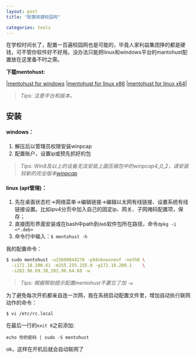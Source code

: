 ```yaml
---
layout: post
title: "配置锐捷校园网"

categories: tools
---
```

在学校时间长了，配置一百遍校园网也是可能的，毕竟人家利益集团挣的都是硬钱，可不管你软件好不好用。没办法只能把linux和windows平台的mantohust配置放在这里备不时之需。

**下载mentohust:**

|[mentohust for windows](/images/MentoHUST-windows.zip)        |[mentohust for linux x86](/images/mentohust_0.3.4-1_i386.deb) |[mentohust for linux x64](/images/mentohust_0.3.4-1_amd64.deb)|

> *Tips: 注意平台和版本。*

## 安装

#### **windows：**

1. 解压后以管理员权限安装winpcap
2. 配置账户，设置ip或预先抓好的包

> *Tips: Win8及以上的设备无法安装上面压缩包中的winpcap4_0_2，请安装较新的完全版本[winpcap](https://www.baidu.com/s?wd=winpcap)*

#### **linux (apt管理)：**

1. 先在桌面状态栏->网络菜单->编辑链接->编辑以太网有线链接、设置系统有线链接设置。比如ipv4分页中加入自己的固定ip、网关、子网掩码配置项，保存；
2. 直接图形界面安装或在bash中path到`deb`软件包所在路径，命令`dpkg -i <*.deb>`
3. 命令行中输入：`$ mentohust -h`

我的配置命令：

```bash
$ sudo mentohust -u15609844270 -p94nbnooneof -neth0 \
  -i172.18.200.61 -m255.255.255.0 -g172.18.200.1    \
  -s202.96.69.38,202.96.64.68 -w
```

> *Tips: 根据帮助提示配置mentohust不要忘了加  `-w`*

为了避免每次开机都亲自连一次网，我在系统启动配置文件里，增加自动执行联网动作的命令：

  `$ vi /etc/rc.local`

在最后一行的`exit 0`之前添加:

  `echo 你的密码 | sudo -S mentohust`

ok，这样在开机后就会自动联网了
